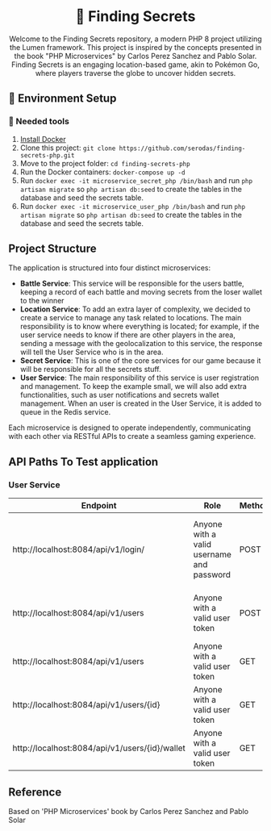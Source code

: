 <h1 align="center">
  🐘 Finding Secrets
</h1>

<p align="center">
  Welcome to the Finding Secrets repository, a modern PHP 8 project utilizing the Lumen framework. This project is inspired by the concepts presented in the book "PHP Microservices" by Carlos Perez Sanchez and Pablo Solar. Finding Secrets is an engaging location-based game, akin to Pokémon Go, where players traverse the globe to uncover hidden secrets.
</p>

## 🚀 Environment Setup

### 🐳 Needed tools

1. [Install Docker](https://www.docker.com/get-started)
2. Clone this project: `git clone https://github.com/serodas/finding-secrets-php.git`
3. Move to the project folder: `cd finding-secrets-php`
4. Run the Docker containers: `docker-compose up -d`
5. Run `docker exec -it microservice_secret_php /bin/bash` and run `php artisan migrate` so `php artisan db:seed` to create the tables in the database and seed the secrets table.
5. Run `docker exec -it microservice_user_php /bin/bash` and run `php artisan migrate` so `php artisan db:seed` to create the tables in the database and seed the secrets table.

## Project Structure

The application is structured into four distinct microservices:

- **Battle Service**: This service will be responsible for the users battle, keeping a record of each battle and moving secrets from the loser wallet to the winner
- **Location Service**: To add an extra layer of complexity, we decided to create a service to manage any task related to locations. The main responsibility is to
know where everything is located; for example, if the user service needs to know if there are other players in the area, sending a message with the geolocalization
to this service, the response will tell the User Service who is in the area.
- **Secret Service**: This is one of the core services for our game because it will be responsible for all the secrets stuff.
- **User Service**: The main responsibility of this service is user registration and management. To keep the example small, we will also add extra
functionalities, such as user notifications and secrets wallet management. When an user is created in the User Service, it is added to queue in the Redis service.

Each microservice is designed to operate independently, communicating with each other via RESTful APIs to create a seamless gaming experience.

## API Paths To Test application
### User Service
| **Endpoint** | **Role**| **Method** | **Purpose** |
| --- | --- | --- | --- |
| http://localhost:8084/api/v1/login/ | Anyone with a valid username and password | POST | Generates access tokens that can be used in other API calls in this microservice |
| http://localhost:8084/api/v1/users | Anyone with a valid user token | POST | Creates a new user with name, email and password |
| http://localhost:8084/api/v1/users | Anyone with a valid user token | GET | Returns a list of all users in the system|
| http://localhost:8084/api/v1/users/{id}| Anyone with a valid user token | GET | Retrieves a specific user identified by the user ID |
| http://localhost:8084/api/v1/users/{id}/wallet | Anyone with a valid user token | GET | Gets a secret from the user wallet |


## Reference
Based on 'PHP Microservices' book by Carlos Perez Sanchez and Pablo Solar